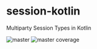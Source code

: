 # session-kotlin
Multiparty Session Types in Kotlin

![master](https://github.com/d-costa/session-kotlin/actions/workflows/test_master.yml/badge.svg)
![master coverage](../badges/jacoco.svg)
